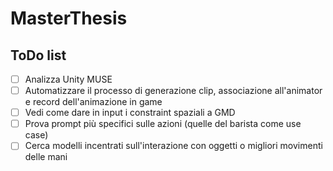 # MasterThesis

## ToDo list
- [ ] Analizza Unity MUSE
- [ ] Automatizzare il processo di generazione clip, associazione all'animator e record dell'animazione in game
- [ ] Vedi come dare in input i constraint spaziali a GMD
- [ ] Prova prompt più specifici sulle azioni (quelle del barista come use case)
- [ ] Cerca modelli incentrati sull'interazione con oggetti o migliori movimenti delle mani 
